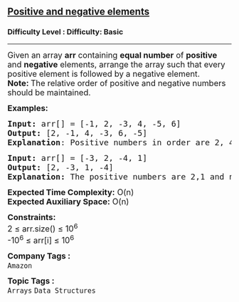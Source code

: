 <h2><a href="https://www.geeksforgeeks.org/problems/positive-and-negative-elements4613/1?page=1&difficulty=Basic&sortBy=difficulty">Positive and negative elements</a></h2><h3>Difficulty Level : Difficulty: Basic</h3><hr><div class="problems_problem_content__Xm_eO"><p><span style="font-size: 18px;">Given an array <strong>arr</strong>&nbsp;containing <strong>equal number</strong> of <strong>positive</strong> and <strong>negative</strong> elements, arrange the array such that every positive element is followed by a negative element.<br><strong>Note:</strong><strong>&nbsp;</strong>The relative order of positive and negative numbers should be maintained.</span></p>
<p><span style="font-size: 18px;"><strong>Examples:</strong></span></p>
<pre><span style="font-size: 18px;"><strong>Input: </strong>arr[] = [-1, 2, -3, 4, -5, 6]
<strong>Output:</strong> [2, -1, 4, -3, 6, -5]
<strong>Explanation</strong>: Positive numbers in order are 2, 4 and 6. Negative numbers in order are -1, -3 and -5. So the arrangement we get is 2, -1, 4, -3, 6 and -5.</span>
</pre>
<pre><span style="font-size: 18px;"><strong>Input: </strong>arr[] = [-3, 2, -4, 1]
<strong>Output:</strong> [2, -3, 1, -4] <br><strong>Explanation: </strong>The positive numbers are 2,1 and negetive numbers are -3, -4  </span></pre>
<p><span style="font-size: 18px;"><strong>Expected Time Complexity:</strong> O(n)<br><strong>Expected Auxiliary Space:</strong> O(n)</span></p>
<p><span style="font-size: 18px;"><strong>Constraints:</strong><br>2 ≤ arr.size() ≤ 10<sup>6</sup><br>-10<sup>6</sup> ≤ arr[i] ≤ 10<sup>6</sup><br></span></p></div><p><span style=font-size:18px><strong>Company Tags : </strong><br><code>Amazon</code>&nbsp;<br><p><span style=font-size:18px><strong>Topic Tags : </strong><br><code>Arrays</code>&nbsp;<code>Data Structures</code>&nbsp;